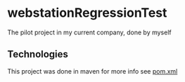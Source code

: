 # webstationRegressionTest
The pilot project in my current company, done by myself
## Technologies
This project was done in maven for more info see [pom.xml](https://github.com/ivanori1/webstationRegressionTest/blob/master/pom.xml)
